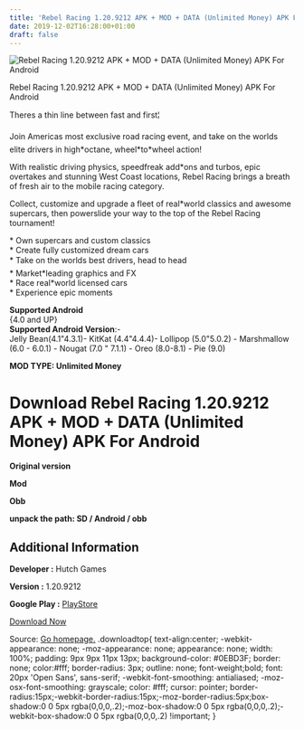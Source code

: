 ```yaml
---
title: 'Rebel Racing 1.20.9212 APK + MOD + DATA (Unlimited Money) APK For Android'
date: 2019-12-02T16:28:00+01:00
draft: false
---
```


![Rebel Racing 1.20.9212 APK + MOD + DATA (Unlimited Money) APK For Android](https://i0.wp.com/apkhome.net/wp-content/uploads/2019/12/Rebel-Racing-1.20.9212-APK-MOD-DATA-Unlimited-Money.png "Rebel Racing 1.20.9212 APK + MOD + DATA (Unlimited Money) APK For Android")

  

Rebel Racing 1.20.9212 APK + MOD + DATA (Unlimited Money) APK For Android

Theres a thin line between fast and first¦

Join Americas most exclusive road racing event, and take on the worlds elite drivers in high\*octane, wheel\*to\*wheel action!

With realistic driving physics, speedfreak add\*ons and turbos, epic overtakes and stunning West Coast locations, Rebel Racing brings a breath of fresh air to the mobile racing category.

Collect, customize and upgrade a fleet of real\*world classics and awesome supercars, then powerslide your way to the top of the Rebel Racing tournament!

\* Own supercars and custom classics  
\* Create fully customized dream cars  
\* Take on the worlds best drivers, head to head  
\* Market\*leading graphics and FX  
\* Race real\*world licensed cars  
\* Experience epic moments

**Supported Android**  
{4.0 and UP}  
**Supported Android Version**:-  
Jelly Bean(4.1"4.3.1)- KitKat (4.4"4.4.4)- Lollipop (5.0"5.0.2) - Marshmallow (6.0 - 6.0.1) - Nougat (7.0 " 7.1.1) - Oreo (8.0-8.1) - Pie (9.0)

**MOD TYPE: Unlimited Money**

Download Rebel Racing 1.20.9212 APK + MOD + DATA (Unlimited Money) APK For Android
==================================================================================

**Original version**

**Mod**

**Obb**

**unpack the path: SD / Android / obb**

Additional Information
----------------------

**Developer :** Hutch Games

**Version :** 1.20.9212

**Google Play :** [PlayStore](https://play.google.com/store/apps/details?id=com.hutchgames.rebelracing)

  

[Download Now](https://store4app.co/post/rebel-racing-1-20-9212-apk-mod-data-unlimited-money-apk-for-android_1575300401)

  
Source: [Go homepage.](https://store4app.co/post/rebel-racing-1-20-9212-apk-mod-data-unlimited-money-apk-for-android_1575300401) .downloadtop{ text-align:center; -webkit-appearance: none; -moz-appearance: none; appearance: none; width: 100%; padding: 9px 9px 11px 13px; background-color: #0EBD3F; border: none; color:#fff; border-radius: 3px; outline: none; font-weight;bold; font: 20px 'Open Sans', sans-serif; -webkit-font-smoothing: antialiased; -moz-osx-font-smoothing: grayscale; color: #fff; cursor: pointer; border-radius:15px;-webkit-border-radius:15px;-moz-border-radius:5px;box-shadow:0 0 5px rgba(0,0,0,.2);-moz-box-shadow:0 0 5px rgba(0,0,0,.2);-webkit-box-shadow:0 0 5px rgba(0,0,0,.2) !important; }